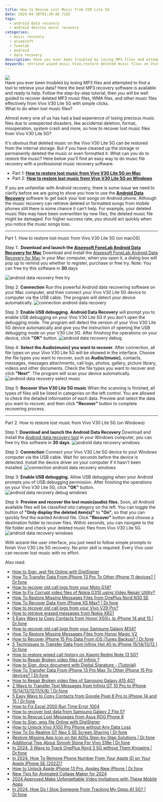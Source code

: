 ```yaml
---
title: How to Rescue Lost Music from V30 Lite 5G
date: 2024-04-30T01:39:48.714Z
tags: 
  - android data recovery
  - android devices music recovery
categories: 
  - music recovery
  - aiseesoft
  - fonelab
  - android
  - data recovery
description: Have you ever been troubled by losing MP3 files and attempted to find a tool to retrieve your data? Here the best MP3 recovery software is available and ready to help. Follow the step-by-step tutorial, then you will be well guided to recover deleted MP3 music files, WMA files, and other music files effectively from Vivo V30 Lite 5G with simple clicks.
keywords: retrieve wiped music Vivo,restore deleted music files on Vivo V30 Lite 5G,Recover deleted songs,V30 Lite 5G music retrieval,Unerase music from Vivo V30 Lite 5G,retrieve wiped songs Vivo V30 Lite 5G,how to get back deleted song Vivo V30 Lite 5G phone,my music deleted from Vivo V30 Lite 5G how to undo music,how to recover music on V30 Lite 5G,recover song from Vivo,how can i find my deleted song Vivo V30 Lite 5G,V30 Lite 5G retrieve deleted music
---
```


<img src="https://img0mobiles.techidaily.com/images/best-assets/devices/vivo/vivo-v30-lite-5g/4.jpg" class="atpl-imgstyle"  />

<div class="atpl-content atpl-for-fonelab-android recover-music">

<div class="atpl-post-description-part-1">
Have you ever been troubled by losing MP3 files and attempted to find a tool to retrieve your data? Here the best MP3 recovery software is available and ready to help. Follow the step-by-step tutorial, then you will be well guided to recover deleted MP3 music files, WMA files, and other music files effectively from Vivo V30 Lite 5G with simple clicks.
</div>



<div class="atpl-post-description-part-2">
<div class="tpl-content-sub-paragraph-title">
  What to do when lost music files?
</div>
<div class="tpl-content-sub-paragraph-content">
  <p>
      Almost every one of us has had a bad experience of losing precious music files due to unexpected disasters, like accidental deletion, format, misoperation, system crash and more, so how to recover lost music files from Vivo V30 Lite 5G?
  </p>
  <p>
      It's obvious that deleted music on the Vivo V30 Lite 5G can be restored from the internal storage. But if you have cleaned up the storage or permanently deleted the music or even formatted it. What can you do to restore the music? Here below you'll find an easy way to do music file recovery with a professional music recovery software.
  </p>
</div>
</div>

<ul>
  <li>Part 1: <strong><a href="#p1">How to restore lost music from Vivo V30 Lite 5G on Mac</a></strong></li>
  <li>Part 2: <strong><a href="#p2">How to restore lost music from Vivo V30 Lite 5G on Windows</a></strong></li>
</ul>


<div class="atpl-post-description-part-3">
<div class="tpl-content-sub-paragraph-normal">
  <p>
    If you are unfamiliar with Android recovery, there is some issue we need to clarify before we are going to show you how to use the <a href="https://tools.techidaily.com/aiseesoft-android-data-recovery/" ><strong>Android Data Recovery</strong></a> software to get back your lost songs on Android phone. Although the music recovery can retrieve deleted or formatted songs from mobile phones still there is some chance it can’t help. For example, your deleted music files may have been overwritten by new files, the deleted music file might be damaged. For higher success rate, you should act quickly when you notice the music songs loss.
  </p>
</div>
</div>



<!-- Part 1 -->
<a id="p1" name="p1" ></a><hr>

<div>
  <span class="atpl-step-part-style">Part 1. How to restore lost music from Vivo V30 Lite 5G (on macOS)</span>
</div>

<span class="atpl-stepstyle-a"><span>Step 1: </span></span> <strong>Download and launch the <a href="https://tools.techidaily.com/aiseesoft-android-data-recovery-for-mac/" >Aiseesoft FoneLab Android Data Recovery for Mac</a></strong>
Download and install the <a href="https://tools.techidaily.com/aiseesoft-android-data-recovery-for-mac/" >Aiseesoft FoneLab Android Data Recovery for Mac</a> in your Mac computer, when you open it, a dialog box will pop up to remind you whether to register, purchase or free try.
Note: You can free try this software in <strong>30</strong> days

<img src="https://tools.techidaily.com/images/apps/aiseesoft/android-data-recovery/mac-free-try.png" class="atpl-imgstyle" alt="android data recovery free try" />

<span class="atpl-stepstyle-a"><span>Step 2: </span></span> <strong>Connection</strong>
Run this powerful Android data recovering software on your Mac computer, and then connect your Vivo V30 Lite 5G device to computer via the USB cable. The program will detect your device automatically.
<img src="https://tools.techidaily.com/images/apps/aiseesoft/android-data-recovery/mac-connection-interface.jpg" class="atpl-imgstyle" alt="connection android data recovery" />

<span class="atpl-stepstyle-a"><span>Step 3: </span></span> <strong>Enable USB debugging.</strong>
<strong>Android Data Recovery</strong> will prompt you to enable USB debugging on your Vivo V30 Lite 5G if you don't open the debugging mode. The program will detect the version of your Vivo V30 Lite 5G device automatically and give you the instruction of opening the USB debugging mode on your V30 Lite 5G. After finishing the operations on your device, click <strong>"OK"</strong> button.
<img src="https://tools.techidaily.com/images/apps/aiseesoft/android-data-recovery/mac-android-usb-debug.jpg"  class="atpl-imgstyle" alt="android data recovery debug" />

<span class="atpl-stepstyle-a"><span>Step 4: </span></span> <strong>Select the Audio(music) you want to recover.</strong>
After connection, all file types on your Vivo V30 Lite 5G will be showed in the interface. Choose the file types you want to recover, such as <strong>Audio/(music)</strong>, contacts, messages, messages attachments, call logs, photos, gallery, picture library, videos and other documents. Check the file types you want to recover and click <b>"Next"</b>. The program will scan your device automatically.
<img src="https://tools.techidaily.com/images/apps/aiseesoft/android-data-recovery/mac-choose-type-music.jpg" class="atpl-imgstyle" alt="android data recovery select music" />

<span class="atpl-stepstyle-a"><span>Step 5: </span></span> <strong>Recover Vivo V30 Lite 5G music</strong>
When the scanning is finished, all types of files will be listed in categories on the left control. You are allowed to check the detailed information of each data. Preview and select the data you want to recover, and then click <b>"Recover"</b> button to complete recovering process.


<a id="p2" name="p2"></a><hr>

<!-- Part 2 -->
<div>
  <span class="atpl-step-part-style">Part 2. How to restore lost music from Vivo V30 Lite 5G (on Windows)</span>
</div>

<span class="atpl-stepstyle-a"><span>Step 1: </span></span> <strong>Download and launch the Android Data Recovery</strong>
Download and install the <a href="https://tools.techidaily.com/aiseesoft-android-data-recovery-for-win/" >Android data recovery tool</a> in your Windows computer, you can free try this software in <b>30 days</b>.
<img src="https://tools.techidaily.com/images/apps/aiseesoft/android-data-recovery/win-start-interface.png"  class="atpl-imgstyle" alt="android data recovery windows" />

<span class="atpl-stepstyle-a"><span>Step 2: </span></span> <strong>Connection</strong>
Connect your Vivo V30 Lite 5G device to your Windows computer via the USB cable. Wait for seconds before the device is detected. Install the device driver on your computer if it hasn't been installed.
<img src="https://tools.techidaily.com/images/apps/aiseesoft/android-data-recovery/win-connection-interface.png" class="atpl-imgstyle" alt="connection android data recovery windows" />

<span class="atpl-stepstyle-a"><span>Step 3: </span></span> <strong>Enable USB debugging.</strong>
Allow USB debugging when your Android prompts you of USB debugging permission. After finishing the operations on your Vivo V30 Lite 5G, click <b>"OK"</b> button.
<img src="https://tools.techidaily.com/images/apps/aiseesoft/android-data-recovery/win-android-usb-debug.png" class="atpl-imgstyle" alt="android data recovery debug windows" />

<span class="atpl-stepstyle-a"><span>Step 4: </span></span> <strong>Preview and recover the lost music(audio) files.</strong>
Soon, all Android available files will be classified into category on the left. You can toggle the button of <b>"Only display the deleted item(s)"</b> to <b>"On"</b>, so that you can quickly find the wanted Android file. Click <b>"Recover"</b> button and choose a destination folder to recover files. Within seconds, you can navigate to the file folder and check your deleted music files from Vivo V30 Lite 5G.
<img src="https://tools.techidaily.com/images/apps/aiseesoft/android-data-recovery/win-recover-music.jpg" class="atpl-imgstyle" alt="android data recovery windows" />

<div class="atpl-post-description-part-4">
<div class="tpl-content-sub-paragraph-normal">
  <p>
    With wizard-like user interface, you just need to follow simple prompts to finish Vivo V30 Lite 5G recovery. No prior skill is required. Every Vivo user can recover lost music with no effort.
  </p>
</div>
</div>


<ins class="adsbygoogle"
     style="display:block"
     data-ad-client="ca-pub-7571918770474297"
     data-ad-slot="8358498916"
     data-ad-format="auto"
     data-full-width-responsive="true"></ins>



</div>
<ins class="adsbygoogle"
    style="display:block"
    data-ad-format="autorelaxed"
    data-ad-client="ca-pub-7571918770474297"
    data-ad-slot="1223367746"></ins>

<span class="atpl-alsoreadstyle">Also read:</span>
<div><ul>
<li><a href="https://blog-min.techidaily.com/how-to-sign-wpt-file-online-with-digisigner-by-ldigisigner-sign-a-word-sign-a-word/"><u>How to Sign .wpt file Online with DigiSigner</u></a></li>
<li><a href="https://blog-min.techidaily.com/how-to-transfer-data-from-iphone-13-pro-to-other-iphone-11-devices-drfone-by-drfone-transfer-data-from-ios-transfer-data-from-ios/"><u>How To Transfer Data From iPhone 13 Pro To Other iPhone 11 devices? | Dr.fone</u></a></li>
<li><a href="https://blog-min.techidaily.com/how-to-recover-old-call-logs-from-your-moto-g14-by-fonelab-android-recover-call-logs/"><u>How to recover old call logs from your Moto G14?</u></a></li>
<li><a href="https://blog-min.techidaily.com/how-to-fix-corrupt-video-files-of-nokia-g310-using-video-repair-utility-by-stellar-video-repair-mobile-video-repair/"><u>How to Fix Corrupt video files of Nokia G310 using Video Repair Utility?</u></a></li>
<li><a href="https://blog-min.techidaily.com/how-to-restore-missing-messages-files-from-oneplus-nord-n30-se-by-fonelab-android-recover-messages/"><u>How To  Restore Missing Messages Files from OnePlus Nord N30 SE</u></a></li>
<li><a href="https://blog-min.techidaily.com/how-to-recover-data-from-iphone-xs-max-drfone-by-drfone-ios-data-recovery-ios-data-recovery/"><u>How To Recover Data from iPhone XS Max? | Dr.fone</u></a></li>
<li><a href="https://blog-min.techidaily.com/how-to-recover-old-call-logs-from-your-vivo-v29-pro-by-fonelab-android-recover-call-logs/"><u>How to recover old call logs from your Vivo V29 Pro?</u></a></li>
<li><a href="https://blog-min.techidaily.com/how-to-retrieve-erased-messages-from-nokia-xr21-by-fonelab-android-recover-messages/"><u>How to retrieve erased messages from Nokia XR21</u></a></li>
<li><a href="https://blog-min.techidaily.com/5-easy-ways-to-copy-contacts-from-honor-x50iplus-to-iphone-14-and-15-drfone-by-drfone-transfer-from-android-transfer-from-android/"><u>5 Easy Ways to Copy Contacts from Honor X50i+ to iPhone 14 and 15 | Dr.fone</u></a></li>
<li><a href="https://blog-min.techidaily.com/how-to-recover-old-call-logs-from-your-samsung-galaxy-m34-by-fonelab-android-recover-call-logs/"><u>How to recover old call logs from your Samsung Galaxy M34?</u></a></li>
<li><a href="https://blog-min.techidaily.com/how-to-restore-missing-messages-files-from-honor-magic-v2-by-fonelab-android-recover-messages/"><u>How To  Restore Missing Messages Files from Honor Magic V2</u></a></li>
<li><a href="https://blog-min.techidaily.com/how-to-recover-iphone-15-pro-data-from-ios-itunes-backup-drfone-by-drfone-ios-data-recovery-ios-data-recovery/"><u>How to Recover iPhone 15 Pro Data From iOS iTunes Backup? | Dr.fone</u></a></li>
<li><a href="https://blog-min.techidaily.com/5-techniques-to-transfer-data-from-infinix-hot-40-to-iphone-15141312-drfone-by-drfone-transfer-from-android-transfer-from-android/"><u>5 Techniques to Transfer Data from Infinix Hot 40 to iPhone 15/14/13/12 | Dr.fone</u></a></li>
<li><a href="https://blog-min.techidaily.com/how-to-restore-wiped-call-history-on-xiaomi-redmi-note-13-5g-by-fonelab-android-recover-call-logs/"><u>How to restore wiped call history on Xiaomi Redmi Note 13 5G?</u></a></li>
<li><a href="https://blog-min.techidaily.com/how-to-repair-broken-video-files-of-infinix-by-stellar-video-repair-mobile-video-repair/"><u>How to Repair Broken video files of Infinix ?</u></a></li>
<li><a href="https://blog-min.techidaily.com/how-to-sign-docx-document-with-digital-signature-tutorial-by-ldigisigner-sign-a-word-sign-a-word/"><u>How to Sign .docx document with Digital Signature - (Tutorial)</u></a></li>
<li><a href="https://blog-min.techidaily.com/how-to-transfer-data-from-iphone-13-pro-max-to-other-iphone-15-pro-devices-drfone-by-drfone-transfer-data-from-ios-transfer-data-from-ios/"><u>How To Transfer Data From iPhone 13 Pro Max To Other iPhone 15 Pro devices? | Dr.fone</u></a></li>
<li><a href="https://blog-min.techidaily.com/how-to-repair-broken-video-files-of-samsung-galaxy-a15-4g-by-stellar-video-repair-mobile-video-repair/"><u>How to Repair Broken video files of Samsung Galaxy A15 4G?</u></a></li>
<li><a href="https://blog-min.techidaily.com/2-ways-to-transfer-text-messages-from-infinix-gt-10-pro-to-iphone-1514131211x8-drfone-by-drfone-transfer-from-android-transfer-from-android/"><u>2 Ways to Transfer Text Messages from Infinix GT 10 Pro to iPhone 15/14/13/12/11/X/8/ | Dr.fone</u></a></li>
<li><a href="https://blog-min.techidaily.com/5-easy-ways-to-copy-contacts-from-google-pixel-8-pro-to-iphone-14-and-15-drfone-by-drfone-transfer-from-android-transfer-from-android/"><u>5 Easy Ways to Copy Contacts from Google Pixel 8 Pro to iPhone 14 and 15 | Dr.fone</u></a></li>
<li><a href="https://blog-min.techidaily.com/how-to-fix-excel-2000-run-time-error-1004-by-stellar-guide/"><u>How to Fix Excel 2000 Run Time Error 1004</u></a></li>
<li><a href="https://blog-min.techidaily.com/how-to-recover-lost-data-from-samsung-galaxy-z-flip-5-by-fonelab-android-recover-data/"><u>How to recover lost data from Samsung Galaxy Z Flip 5?</u></a></li>
<li><a href="https://blog-min.techidaily.com/how-to-rescue-lost-messages-from-asus-rog-phone-8-by-fonelab-android-recover-messages/"><u>How to Rescue Lost Messages from Asus ROG Phone 8</u></a></li>
<li><a href="https://blog-min.techidaily.com/how-to-sign-wps-file-online-with-digisigner-by-ldigisigner-sign-a-word-sign-a-word/"><u>How to Sign .wps file Online with DigiSigner</u></a></li>
<li><a href="https://android-unlock.techidaily.com/how-to-unlock-vivo-x100-pro-phone-without-any-data-loss-by-drfone-android/"><u>How to Unlock Vivo X100 Pro Phone without Any Data Loss</u></a></li>
<li><a href="https://screen-mirror.techidaily.com/how-to-do-realme-gt-neo-5-se-screen-sharing-drfone-by-drfone-android/"><u>How To Do Realme GT Neo 5 SE Screen Sharing | Dr.fone</u></a></li>
<li><a href="https://fix-guide.techidaily.com/restore-missing-app-icon-on-itel-a05s-step-by-step-solutions-drfone-by-drfone-fix-android-problems-fix-android-problems/"><u>Restore Missing App Icon on Itel A05s Step-by-Step Solutions | Dr.fone</u></a></li>
<li><a href="https://change-location.techidaily.com/additional-tips-about-sinnoh-stone-for-vivo-s18e-drfone-by-drfone-virtual-android/"><u>Additional Tips About Sinnoh Stone For Vivo S18e | Dr.fone</u></a></li>
<li><a href="https://android-location-track.techidaily.com/in-2024-3-ways-to-track-oneplus-nord-3-5g-without-them-knowing-drfone-by-drfone-virtual-android/"><u>In 2024, 3 Ways to Track OnePlus Nord 3 5G without Them Knowing | Dr.fone</u></a></li>
<li><a href="https://apple-account.techidaily.com/in-2024-how-to-remove-phone-number-from-your-apple-id-on-your-apple-iphone-se-2022-by-drfone-ios/"><u>In 2024, How To Remove Phone Number From Your Apple ID on Your Apple iPhone SE (2022)?</u></a></li>
<li><a href="https://iphone-unlock.techidaily.com/how-to-unlock-apple-iphone-13-pro-apples-new-iphone-drfone-by-drfone-ios/"><u>How to Unlock Apple iPhone 13 Pro, Apples New iPhone | Dr.fone</u></a></li>
<li><a href="https://animation-videos.techidaily.com/new-tips-for-animated-collage-maker-for-2024/"><u>New Tips for Animated Collage Maker for 2024</u></a></li>
<li><a href="https://ai-video-apps.techidaily.com/2024-approved-make-unforgettable-video-invitations-with-these-mobile-apps/"><u>2024 Approved Make Unforgettable Video Invitations with These Mobile Apps</u></a></li>
<li><a href="https://android-location-track.techidaily.com/in-2024-how-do-i-stop-someone-from-tracking-my-oppo-a1-5g-drfone-by-drfone-virtual-android/"><u>In 2024, How Do I Stop Someone From Tracking My Oppo A1 5G? | Dr.fone</u></a></li>
</ul></div>

